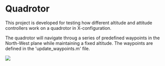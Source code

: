 # Quadrotor

This project is developed for testing how different altitude and attitude controllers work on a quadrotor in X-configuration.

The quadrotor will navigate throug a series of predefined waypoints in the North-West plane while maintaining a fixed altitude. The waypoints are defined in the 'update_waypoints.m' file.

![](https://github.com/rangelsen/quadrotor/waypoint_navigation.png)